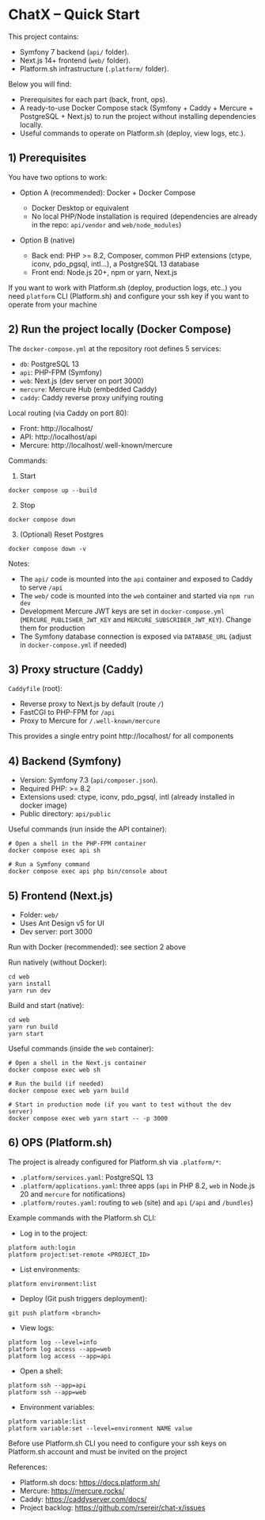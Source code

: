# ChatX – Quick Start

This project contains:
- Symfony 7 backend (`api/` folder).
- Next.js 14+ frontend (`web/` folder).
- Platform.sh infrastructure (`.platform/` folder).

Below you will find:
- Prerequisites for each part (back, front, ops).
- A ready-to-use Docker Compose stack (Symfony + Caddy + Mercure + PostgreSQL + Next.js) to run the project without installing dependencies locally.
- Useful commands to operate on Platform.sh (deploy, view logs, etc.).


## 1) Prerequisites

You have two options to work:

- Option A (recommended): Docker + Docker Compose
  - Docker Desktop or equivalent
  - No local PHP/Node installation is required (dependencies are already in the repo: `api/vendor` and `web/node_modules`)

- Option B (native)
  - Back end: PHP >= 8.2, Composer, common PHP extensions (ctype, iconv, pdo_pgsql, intl…), a PostgreSQL 13 database
  - Front end: Node.js 20+, npm or yarn, Next.js

If you want to work with Platform.sh (deploy, production logs, etc..) you need `platform` CLI (Platform.sh) and configure your ssh key if you want to operate from your machine


## 2) Run the project locally (Docker Compose)

The `docker-compose.yml` at the repository root defines 5 services:
- `db`: PostgreSQL 13
- `api`: PHP-FPM (Symfony)
- `web`: Next.js (dev server on port 3000)
- `mercure`: Mercure Hub (embedded Caddy)
- `caddy`: Caddy reverse proxy unifying routing

Local routing (via Caddy on port 80):
- Front: http://localhost/
- API: http://localhost/api
- Mercure: http://localhost/.well-known/mercure

Commands:

1) Start

```
docker compose up --build
```

2) Stop

```
docker compose down
```

3) (Optional) Reset Postgres

```
docker compose down -v
```

Notes:
- The `api/` code is mounted into the `api` container and exposed to Caddy to serve `/api`
- The `web/` code is mounted into the `web` container and started via `npm run dev`
- Development Mercure JWT keys are set in `docker-compose.yml` (`MERCURE_PUBLISHER_JWT_KEY` and `MERCURE_SUBSCRIBER_JWT_KEY`). Change them for production
- The Symfony database connection is exposed via `DATABASE_URL` (adjust in `docker-compose.yml` if needed)


## 3) Proxy structure (Caddy)

`Caddyfile` (root):
- Reverse proxy to Next.js by default (route `/`)
- FastCGI to PHP-FPM for `/api`
- Proxy to Mercure for `/.well-known/mercure`

This provides a single entry point http://localhost/ for all components


## 4) Backend (Symfony)

- Version: Symfony 7.3 (`api/composer.json`).
- Required PHP: >= 8.2
- Extensions used: ctype, iconv, pdo_pgsql, intl (already installed in docker image)
- Public directory: `api/public`

Useful commands (run inside the API container):

```
# Open a shell in the PHP-FPM container
docker compose exec api sh

# Run a Symfony command
docker compose exec api php bin/console about
```

## 5) Frontend (Next.js)

- Folder: `web/`
- Uses Ant Design v5 for UI
- Dev server: port 3000

Run with Docker (recommended): see section 2 above

Run natively (without Docker):
```
cd web
yarn install
yarn run dev
```

Build and start (native):
```
cd web
yarn run build
yarn start
```

Useful commands (inside the `web` container):
```
# Open a shell in the Next.js container
docker compose exec web sh

# Run the build (if needed)
docker compose exec web yarn build

# Start in production mode (if you want to test without the dev server)
docker compose exec web yarn start -- -p 3000
```


## 6) OPS (Platform.sh)

The project is already configured for Platform.sh via `.platform/*`:
- `.platform/services.yaml`: PostgreSQL 13
- `.platform/applications.yaml`: three apps (`api` in PHP 8.2, `web` in Node.js 20 and `mercure` for notifications)
- `.platform/routes.yaml`: routing to `web` (site) and `api` (`/api` and `/bundles`)

Example commands with the Platform.sh CLI:

- Log in to the project:
```
platform auth:login
platform project:set-remote <PROJECT_ID>
```

- List environments:
```
platform environment:list
```

- Deploy (Git push triggers deployment):
```
git push platform <branch>
```

- View logs:
```
platform log --level=info
platform log access --app=web
platform log access --app=api
```

- Open a shell:
```
platform ssh --app=api
platform ssh --app=web
```

- Environment variables:
```
platform variable:list
platform variable:set --level=environment NAME value
```

Before use Platform.sh CLI you need to configure your ssh keys on Platform.sh account and must be invited on the project

References:
- Platform.sh docs: https://docs.platform.sh/
- Mercure: https://mercure.rocks/
- Caddy: https://caddyserver.com/docs/
- Project backlog: https://github.com/rsereir/chat-x/issues

